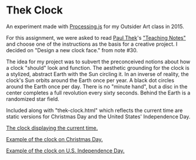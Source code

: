# Thek Clock
An experiment made with [Processing.js](http://processingjs.org/) for my Outsider Art class in 2015.

For this assignment, we were asked to read [Paul Thek](https://en.wikipedia.org/wiki/Paul_Thek)'s ["Teaching Notes"](http://classes.dma.ucla.edu/Fall16/173/wp-content/uploads/2016/09/Thek-Teaching-Notes.pdf) and choose one of the instructions as the basis for a creative project. I decided on "Design a new clock face." from note \#30.

The idea for my project was to subvert the preconceived notions about how a clock "should" look and function. The aesthetic grounding for the clock is a stylized, abstract Earth with the Sun circling it. In an inverse of reality, the clock's Sun orbits around the Earth once per year. A black dot circles around the Earth once per day. There is no "minute hand", but a disc in the center completes a full revolution every sixty seconds. Behind the Earth is a randomized star field.

Included along with "thek-clock.html" which reflects the current time are static versions for Christmas Day and the United States' Independence Day.


[The clock displaying the current time.](https://brennan-pilcher.github.io/thek-clock/thek-clock.html)

[Example of the clock on Christmas Day.](https://brennan-pilcher.github.io/thek-clock/thek-clock_christmas.html)

[Example of the clock on U.S. Independence Day.](https://brennan-pilcher.github.io/thek-clock/thek-clock_independence.html)
